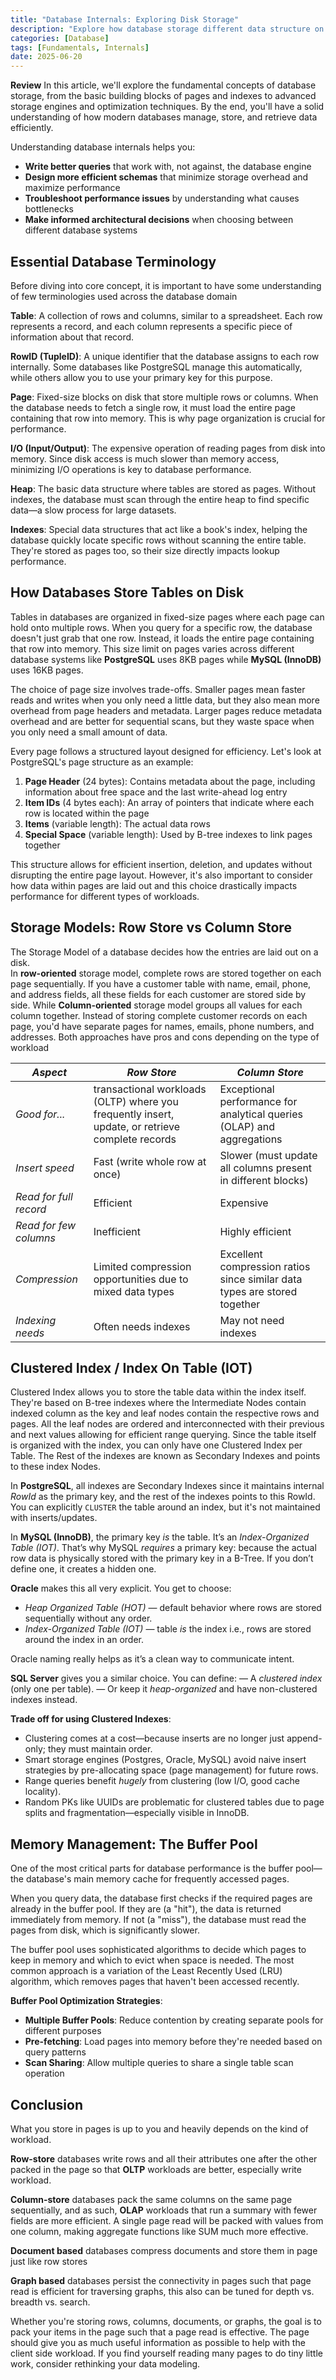 ```yaml
---
title: "Database Internals: Exploring Disk Storage"
description: "Explore how database storage different data structure on disk"
categories: [Database]
tags: [Fundamentals, Internals]
date: 2025-06-20
---
```

**Review**
In this article, we'll explore the fundamental concepts of database storage, 
from the basic building blocks of pages and indexes to advanced storage engines and optimization techniques.
By the end, you'll have a solid understanding of how modern databases manage, store, and retrieve data efficiently.

Understanding database internals helps you:

- **Write better queries** that work with, not against, the database engine
- **Design more efficient schemas** that minimize storage overhead and maximize performance
- **Troubleshoot performance issues** by understanding what causes bottlenecks
- **Make informed architectural decisions** when choosing between different database systems


## Essential Database Terminology

Before diving into core concept, it is important to have some understanding of few terminologies used across the database domain

**Table**: A collection of rows and columns, similar to a spreadsheet. 
Each row represents a record, and each column represents a specific piece of information about that record.

**RowID (TupleID)**: A unique identifier that the database assigns to each row internally.
Some databases like PostgreSQL manage this automatically, while others allow you to use your primary key for this purpose.

**Page**: Fixed-size blocks on disk that store multiple rows or columns. 
When the database needs to fetch a single row, it must load the entire page containing that row into memory.
This is why page organization is crucial for performance.

**I/O (Input/Output)**: The expensive operation of reading pages from disk into memory.
Since disk access is much slower than memory access, minimizing I/O operations is key to database performance.

**Heap**: The basic data structure where tables are stored as pages.
Without indexes, the database must scan through the entire heap to find specific data—a slow process for large datasets.

**Indexes**: Special data structures that act like a book's index, helping the database quickly locate specific rows without scanning the entire table.
They're stored as pages too, so their size directly impacts lookup performance.

## How Databases Store Tables on Disk
Tables in databases are organized in fixed-size pages where each page can hold onto multiple rows.
When you query for a specific row, the database doesn't just grab that one row.
Instead, it loads the entire page containing that row into memory.
This size limit on pages varies across different database systems like **PostgreSQL** uses 8KB pages while **MySQL (InnoDB)** uses 16KB pages.

The choice of page size involves trade-offs. Smaller pages mean faster reads and writes when you only need a little data, but they also mean more overhead from page headers and metadata.
Larger pages reduce metadata overhead and are better for sequential scans, but they waste space when you only need a small amount of data.

Every page follows a structured layout designed for efficiency. Let's look at PostgreSQL's page structure as an example:

1. **Page Header** (24 bytes): Contains metadata about the page, including information about free space and the last write-ahead log entry
2. **Item IDs** (4 bytes each): An array of pointers that indicate where each row is located within the page
3. **Items** (variable length): The actual data rows
4. **Special Space** (variable length): Used by B-tree indexes to link pages together

This structure allows for efficient insertion, deletion, and updates without disrupting the entire page layout.
However, it's also important to consider how data within pages are laid out and this choice drastically impacts performance for different types of workloads.

## Storage Models: Row Store vs Column Store
The Storage Model of a database decides how the entries are laid out on a disk.  
In **row-oriented** storage model, complete rows are stored together on each page sequentially.
If you have a customer table with name, email, phone, and address fields, all these fields for each customer are stored side by side.
While **Column-oriented** storage model groups all values for each column together.
Instead of storing complete customer records on each page, you'd have separate pages for names, emails, phone numbers, and addresses.
Both approaches have pros and cons depending on the type of workload

| *Aspect* | *Row Store*                                                                                      | *Column Store* |
| --- |--------------------------------------------------------------------------------------------------| --- |
| *Good for...* | transactional workloads (OLTP) where you frequently insert, update, or retrieve complete records | Exceptional performance for analytical queries (OLAP) and aggregations |
| *Insert speed* | Fast (write whole row at once) | Slower (must update all columns present in different blocks) |
| *Read for full record* | Efficient  | Expensive |
| *Read for few columns* | Inefficient  | Highly efficient |
| *Compression* | Limited compression opportunities due to mixed data types| Excellent compression ratios since similar data types are stored together |
| *Indexing needs* | Often needs indexes| May not need indexes |


## Clustered Index / Index On Table (IOT)
Clustered Index allows you to store the table data within the index itself. 
They're based on B-tree indexes where the Intermediate Nodes contain indexed column as the key and leaf nodes contain the respective rows and pages.
All the leaf nodes are ordered and interconnected with their previous and next values allowing for efficient range querying.
Since the table itself is organized with the index, you can only have one Clustered Index per Table. 
The Rest of the indexes are known as Secondary Indexes and points to these index Nodes.

In **PostgreSQL**, all indexes are Secondary Indexes since it maintains internal *RowId* as the primary key, and the rest of the indexes points to this RowId. You can explicitly `CLUSTER` the table around an index, but it's not maintained with inserts/updates.

In **MySQL (InnoDB)**, the primary key *is* the table. It’s an *Index-Organized Table (IOT)*. That’s why MySQL *requires* a primary key: because the actual row data is physically stored with the primary key in a B-Tree. If you don’t define one, it creates a hidden one.

**Oracle** makes this all very explicit. You get to choose:
  - *Heap Organized Table (HOT)* — default behavior where rows are stored sequentially without any order.
  - *Index-Organized Table (IOT)* — table *is* the index i.e., rows are stored around the index in an order.

Oracle naming really helps as it’s a clean way to communicate intent.
    
**SQL Server** gives you a similar choice. You can define:
    — A *clustered index* (only one per table).
    — Or keep it *heap-organized* and have non-clustered indexes instead.

**Trade off for using Clustered Indexes**:

- Clustering comes at a cost—because inserts are no longer just append-only; they must maintain order.
- Smart storage engines (Postgres, Oracle, MySQL) avoid naive insert strategies by pre-allocating space (page management) for future rows.
- Range queries benefit *hugely* from clustering (low I/O, good cache locality).
- Random PKs like UUIDs are problematic for clustered tables due to page splits and fragmentation—especially visible in InnoDB.


## Memory Management: The Buffer Pool

One of the most critical parts for database performance is the buffer pool—the database's main memory cache for frequently accessed pages.

When you query data, the database first checks if the required pages are already in the buffer pool.
If they are (a "hit"), the data is returned immediately from memory.
If not (a "miss"), the database must read the pages from disk, which is significantly slower.

The buffer pool uses sophisticated algorithms to decide which pages to keep in memory and which to evict when space is needed.
The most common approach is a variation of the Least Recently Used (LRU) algorithm, which removes pages that haven't been accessed recently.

**Buffer Pool Optimization Strategies**:

- **Multiple Buffer Pools**: Reduce contention by creating separate pools for different purposes
- **Pre-fetching**: Load pages into memory before they're needed based on query patterns
- **Scan Sharing**: Allow multiple queries to share a single table scan operation


## Conclusion
What you store in pages is up to you and heavily depends on the kind of workload.

**Row-store** databases write rows and all their attributes one after the other packed in the page so that **OLTP** workloads are better, especially write workload.

**Column-store** databases pack the same columns on the same page sequentially, and as such, **OLAP** workloads that run a summary with fewer fields are more efficient. A single page read will be packed with values from one column, making aggregate functions like SUM much more effective.

**Document based** databases compress documents and store them in page just like row stores

**Graph based** databases persist the connectivity in pages such that page read is efficient for traversing graphs, this also can be tuned for depth vs. breadth vs. search.

Whether you're storing rows, columns, documents, or graphs, the goal is to pack your items in the page such that a page read is effective. 
The page should give you as much useful information as possible to help with the client side workload.
If you find yourself reading many pages to do tiny little work, consider rethinking your data modeling.